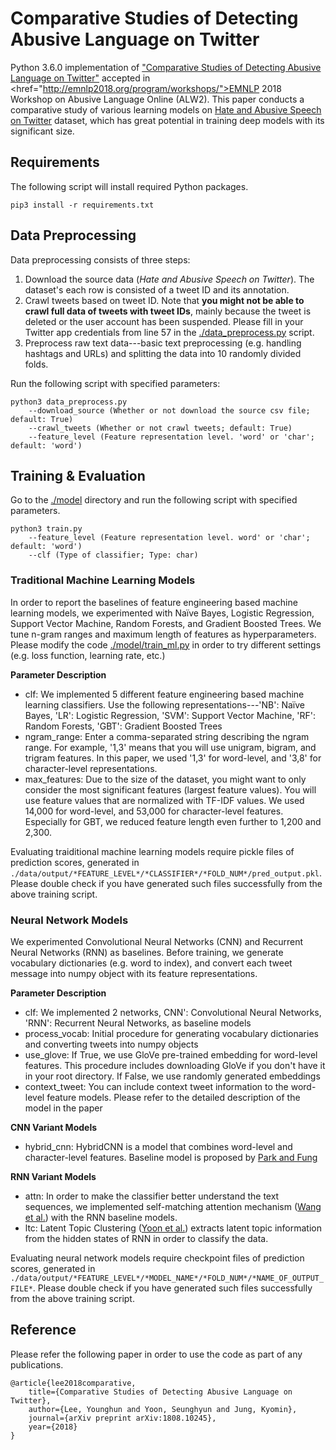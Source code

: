 # Comparative Studies of Detecting Abusive Language on Twitter

Python 3.6.0 implementation of ["Comparative Studies of Detecting Abusive Language on Twitter"](http://arxiv.org/abs/1808.10245) accepted in <a><href="http://emnlp2018.org/program/workshops/">EMNLP 2018 Workshop on Abusive Language Online (ALW2)</a>.
This paper conducts a comparative study of various learning models on [Hate and Abusive Speech on Twitter](https://github.com/ENCASEH2020/hatespeech-twitter) dataset, which has great potential in training deep models with its significant size.

## Requirements
The following script will install required Python packages.

```
pip3 install -r requirements.txt
```

## Data Preprocessing
Data preprocessing consists of three steps:
1. Download the source data (*Hate and Abusive Speech on Twitter*). The dataset's each row is consisted of a tweet ID and its annotation. 
2. Crawl tweets based on tweet ID. Note that **you might not be able to crawl full data of tweets with tweet IDs**, mainly because the tweet is deleted or the user account has been suspended. Please fill in your Twitter app credentials from line 57 in the [./data_preprocess.py](./data_preprocess.py) script.
3. Preprocess raw text data---basic text preprocessing (e.g. handling hashtags and URLs) and splitting the data into 10 randomly divided folds.

Run the following script with specified parameters:

```
python3 data_preprocess.py
	--download_source (Whether or not download the source csv file; default: True)
	--crawl_tweets (Whether or not crawl tweets; default: True)
	--feature_level (Feature representation level. 'word' or 'char'; default: 'word')
```

## Training & Evaluation
Go to the [./model](./model) directory and run the following script with specified parameters.

```
python3 train.py
	--feature_level (Feature representation level. word' or 'char'; default: 'word')
	--clf (Type of classifier; Type: char)
```

### Traditional Machine Learning Models
In order to report the baselines of feature engineering based machine learning models, we experimented with Naïve Bayes, Logistic Regression, Support Vector Machine, Random Forests, and Gradient Boosted Trees. We tune n-gram ranges and maximum length of features as hyperparameters. Please modify the code [./model/train_ml.py](./model/train_ml.py) in order to try different settings (e.g. loss function, learning rate, etc.)

**Parameter Description**
+ clf: We implemented 5 different feature engineering based machine learning classifiers. Use the following representations---'NB': Naïve Bayes, 'LR': Logistic Regression, 'SVM': Support Vector Machine, 'RF': Random Forests, 'GBT': Gradient Boosted Trees
+ ngram_range: Enter a comma-separated string describing the ngram range. For example, '1,3' means that you will use unigram, bigram, and trigram features. In this paper, we used '1,3' for word-level, and '3,8' for character-level representations.
+ max_features: Due to the size of the dataset, you might want to only consider the most significant features (largest feature values). You will use feature values that are normalized with TF-IDF values. We used 14,000 for word-level, and 53,000 for character-level features. Especially for GBT, we reduced feature length even further to 1,200 and 2,300.

Evaluating traiditional machine learning models require pickle files of prediction scores, generated in `./data/output/*FEATURE_LEVEL*/*CLASSIFIER*/*FOLD_NUM*/pred_output.pkl`. Please double check if you have generated such files successfully from the above training script.

### Neural Network Models
We experimented Convolutional Neural Networks (CNN) and Recurrent Neural Networks (RNN) as baselines. Before training, we generate vocabulary dictionaries (e.g. word to index), and convert each tweet message into numpy object with its feature representations.

**Parameter Description**
+ clf: We implemented 2 networks, CNN': Convolutional Neural Networks, 'RNN': Recurrent Neural Networks, as baseline models
+ process_vocab: Initial procedure for generating vocabulary dictionaries and converting tweets into numpy objects
+ use_glove: If True, we use GloVe pre-trained embedding for word-level features. This procedure includes downloading GloVe if you don't have it in your root directory. If False, we use randomly generated embeddings
+ context_tweet: You can include context tweet information to the word-level feature models. Please refer to the detailed description of the model in the paper

**CNN Variant Models**
+ hybrid_cnn: HybridCNN is a model that combines word-level and character-level features. Baseline model is proposed by [Park and Fung](https://arxiv.org/abs/1706.01206)

**RNN Variant Models**
+ attn: In order to make the classifier better understand the text sequences, we implemented self-matching attention mechanism ([Wang et al.](http://www.aclweb.org/anthology/P17-1018)) with the RNN baseline models.
+ ltc: Latent Topic Clustering ([Yoon et al.](https://arxiv.org/abs/1710.03430)) extracts latent topic information from the hidden states of RNN in order to classify the data.

Evaluating neural network models require checkpoint files of prediction scores, generated in `./data/output/*FEATURE_LEVEL*/*MODEL_NAME*/*FOLD_NUM*/*NAME_OF_OUTPUT_FILE*`. Please double check if you have generated such files successfully from the above training script.

## Reference
Please refer the following paper in order to use the code as part of any publications.

```
@article{lee2018comparative,
	title={Comparative Studies of Detecting Abusive Language on Twitter},
	author={Lee, Younghun and Yoon, Seunghyun and Jung, Kyomin},
	journal={arXiv preprint arXiv:1808.10245},
	year={2018}
}
```
